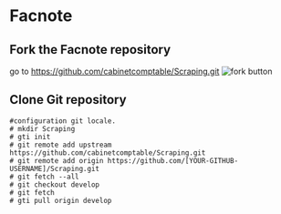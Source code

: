 # Facnote

Fork the Facnote repository
--------------------
go to https://github.com/cabinetcomptable/Scraping.git
![fork button](https://help.github.com/assets/images/help/repository/fork_button.jpg)

Clone Git repository
--------------------
```
#configuration git locale.
# mkdir Scraping
# gti init
# git remote add upstream https://github.com/cabinetcomptable/Scraping.git
# git remote add origin https://github.com/[YOUR-GITHUB-USERNAME]/Scraping.git
# git fetch --all
# git checkout develop
# git fetch
# gti pull origin develop
